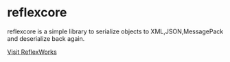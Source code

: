 reflexcore
==========
 reflexcore is a simple library to serialize objects to XML,JSON,MessagePack and deserialize back again.

[Visit ReflexWorks](http://reflexworks.jp/reflexcore.html)

